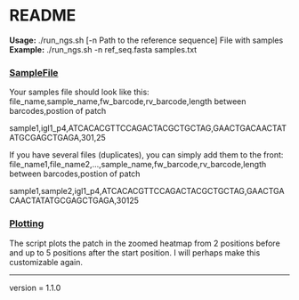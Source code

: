 # README

**Usage:** ./run_ngs.sh [-n Path to the reference sequence] File with samples
**Example:** ./run_ngs.sh -n ref_seq.fasta samples.txt

### <u>SampleFile</u>
Your samples file should look like this:
file_name,sample_name,fw_barcode,rv_barcode,length between barcodes,postion of patch

sample1,igl1_p4,ATCACACGTTCCAGACTACGCTGCTAG,GAACTGACAACTATATGCGAGCTGAGA,301,25

If you have several files (duplicates), you can simply add them to the front:
file_name1,file_name2,...,sample_name,fw_barcode,rv_barcode,length between barcodes,postion of patch

sample1,sample2,igl1_p4,ATCACACGTTCCAGACTACGCTGCTAG,GAACTGACAACTATATGCGAGCTGAGA,30125

### <u>Plotting</u>
The script plots the patch in the zoomed heatmap from 2 positions before and up to 5 positions after the start position. I will perhaps make this customizable again.

---
version = 1.1.0